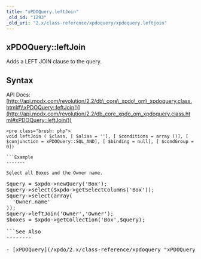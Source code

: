 ```yaml
---
title: "xPDOQuery.leftJoin"
_old_id: "1293"
_old_uri: "2.x/class-reference/xpdoquery/xpdoquery.leftjoin"
---
```


xPDOQuery::leftJoin
-------------------

Adds a LEFT JOIN clause to the query.

Syntax
------

API Docs: [http://api.modx.com/revolution/2.2/db\_core\_xpdo\_om\_xpdoquery.class.html#\\xPDOQuery::leftJoin()](http://api.modx.com/revolution/2.2/db_core_xpdo_om_xpdoquery.class.html#xPDOQuery::leftJoin())

```
<pre class="brush: php">
void leftJoin ( $class, [ $alias = ''], [ $conditions = array ()], [ $conjunction = xPDOQuery::SQL_AND], [ $binding = null], [ $condGroup = 0])

```Example
-------

Select all Boxes and the Owner name.

```
<pre class="brush: php">
$query = $xpdo->newQuery('Box');
$query->select($xpdo->getSelectColumns('Box'));
$query->select(array(
  'Owner.name'
));
$query->leftJoin('Owner','Owner');
$boxes = $xpdo->getCollection('Box',$query);

```See Also
--------

- [xPDOQuery](/xpdo/2.x/class-reference/xpdoquery "xPDOQuery")